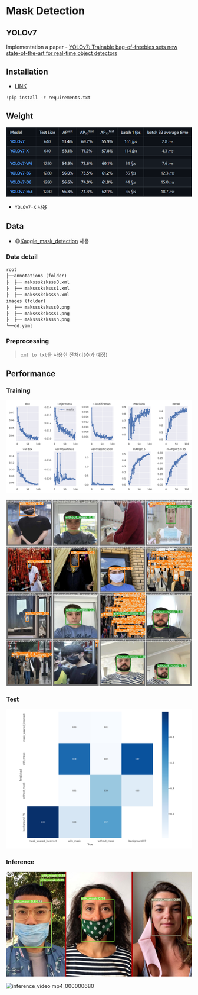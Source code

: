 # Mask Detection

## YOLOv7

Implementation a paper - [YOLOv7: Trainable bag-of-freebies sets new state-of-the-art for real-time object detectors](https://arxiv.org/abs/2207.02696)

## Installation

- [LINK](https://github.com/WongKinYiu/yolov7/blob/main/requirements.txt)

```python
!pip install -r requirements.txt
```


## Weight

![weight](./image/weight_pic.PNG)

- `YOLOv7-X` 사용



## Data

- 😷[Kaggle_mask_detection](https://www.kaggle.com/datasets/andrewmvd/face-mask-detection) 사용

### Data detail

```python
root
├──annotations (folder)
├  ├── maksssksksss0.xml
├  ├── maksssksksss1.xml
├  ├── maksssksksssn.xml
images (folder)
├  ├── maksssksksss0.png
├  ├── maksssksksss1.png
├  ├── maksssksksssn.png
└──dd.yaml
```

### Preprocessing

> `xml to txt`을 사용한 전처리(추가 예정)



## Performance

### Training

![train_result](./train/results.png)

![train_pred](./train/test_batch1_pred.jpg)


### Test


![test_result](./test/confusion_matrix.png)


### Inference


![inference_result](./inference/12.png)


![inference_video mp4_000000680](https://user-images.githubusercontent.com/82855597/180775979-f06621f7-26e4-4816-bd36-b687f55fafab.gif)